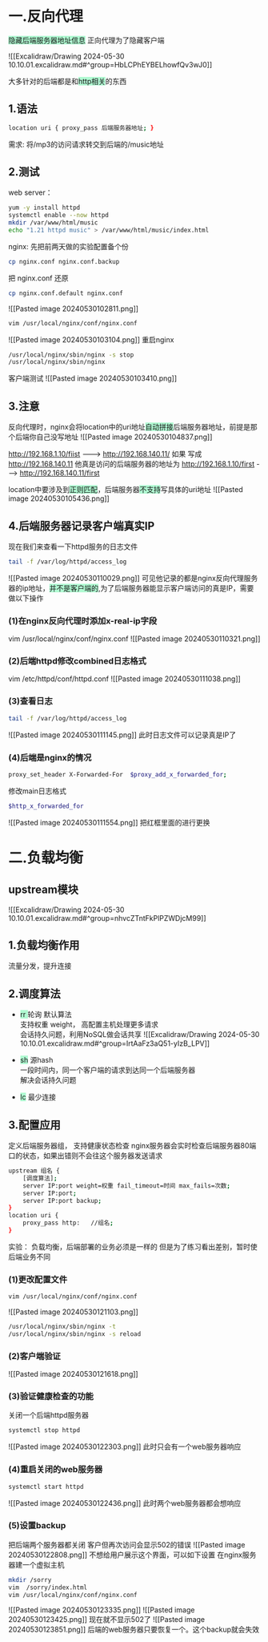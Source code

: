 # 一.反向代理

<span style="background:#affad1">隐藏后端服务器地址信息</span>
正向代理为了隐藏客户端

![[Excalidraw/Drawing 2024-05-30 10.10.01.excalidraw.md#^group=HbLCPhEYBELhowfQv3wJ0]]

大多针对的后端都是和<span style="background:#affad1">http相关</span>的东西

## 1.语法
```bash
location uri { proxy_pass 后端服务器地址; }
```

需求: 将/mp3的访问请求转交到后端的/music地址

## 2.测试

web server：
```bash
yum -y install httpd
systemctl enable --now httpd
mkdir /var/www/html/music
echo "1.21 httpd music" > /var/www/html/music/index.html
```

nginx:
先把前两天做的实验配置备个份
```bash
cp nginx.conf nginx.conf.backup
```
把 nginx.conf 还原
```bash
cp nginx.conf.default nginx.conf
```
![[Pasted image 20240530102811.png]]
```bash
vim /usr/local/nginx/conf/nginx.conf
```
![[Pasted image 20240530103104.png]]
重启nginx
```bash
/usr/local/nginx/sbin/nginx -s stop
/usr/local/nginx/sbin/nginx
```

客户端测试
![[Pasted image 20240530103410.png]]

## 3.注意
反向代理时，nginx会将location中的uri地址<span style="background:#affad1">自动拼接</span>后端服务器地址，前提是那个后端你自己没写地址
![[Pasted image 20240530104837.png]]

http://192.168.1.10/fiist --->  http://192.168.140.11/
如果 写成 http://192.168.140.11 他真是访问的后端服务器的地址为
http://192.168.1.10/first --->  http://192.168.140.11/first 

location中要涉及到<span style="background:#affad1">正则匹配</span>，后端服务器<span style="background:#affad1">不支持</span>写具体的uri地址
![[Pasted image 20240530105436.png]]


## 4.后端服务器记录客户端真实IP

现在我们来查看一下httpd服务的日志文件
```bash
tail -f /var/log/httpd/access_log
```
![[Pasted image 20240530110029.png]]
可见他记录的都是nginx反向代理服务器的ip地址，<span style="background:#affad1">并不是客户端的</span>,为了后端服务器能显示客户端访问的真是IP，需要做以下操作

### (1)在nginx反向代理时添加x-real-ip字段

vim /usr/local/nginx/conf/nginx.conf
![[Pasted image 20240530110321.png]]
### (2)后端httpd修改combined日志格式
vim /etc/httpd/conf/httpd.conf
![[Pasted image 20240530111038.png]]


### (3)查看日志
```bash
tail -f /var/log/httpd/access_log
```
![[Pasted image 20240530111145.png]]
此时日志文件可以记录真是IP了
### (4)后端是nginx的情况

```bash
proxy_set_header X-Forwarded-For  $proxy_add_x_forwarded_for;
```

修改main日志格式
```bash
$http_x_forwarded_for
```
![[Pasted image 20240530111554.png]]
把红框里面的进行更换



# 二.负载均衡

## upstream模块

![[Excalidraw/Drawing 2024-05-30 10.10.01.excalidraw.md#^group=nhvcZTntFkPlPZWDjcM99]]



## 1.负载均衡作用
流量分发，提升连接
## 2.调度算法
- <span style="background:#affad1">rr </span>轮询 默认算法  
    支持权重 weight， 高配置主机处理更多请求  
    会话持久问题，利用NoSQL做会话共享
    ![[Excalidraw/Drawing 2024-05-30 10.10.01.excalidraw.md#^group=IrtAaFz3aQ51-yIzB_LPV]]
    
- <span style="background:#affad1">sh</span> 源hash  
    一段时间内，同一个客户端的请求到达同一个后端服务器  
    解决会话持久问题
- <span style="background:#affad1">lc</span> 最少连接
## 3.配置应用
定义后端服务器组， 支持健康状态检查
nginx服务器会实时检查后端服务器80端口的状态，如果出错则不会往这个服务器发送请求
```bash
upstream 组名 {
	[调度算法];
	server IP:port weight=权重 fail_timeout=时间 max_fails=次数;
	server IP:port;
	server IP:port backup;
}
location uri {
	proxy_pass http:   //组名;
}
```

实验：
负载均衡，后端部署的业务必须是一样的
但是为了练习看出差别，暂时使后端业务不同
### (1)更改配置文件
```bash
vim /usr/local/nginx/conf/nginx.conf
```
![[Pasted image 20240530121103.png]]
``` bash
/usr/local/nginx/sbin/nginx -t
/usr/local/nginx/sbin/nginx -s reload
```
### (2)客户端验证
![[Pasted image 20240530121618.png]]
### (3)验证健康检查的功能
关闭一个后端httpd服务器
```bash
systemctl stop httpd
```
![[Pasted image 20240530122303.png]]
此时只会有一个web服务器响应

### (4)重启关闭的web服务器
```bash
systemctl start httpd
```
![[Pasted image 20240530122436.png]]
此时两个web服务器都会想响应
### (5)设置backup
把后端两个服务器都关闭
客户但再次访问会显示502的错误
![[Pasted image 20240530122808.png]]
不想给用户展示这个界面，可以如下设置
在nginx服务器建一个虚拟主机
```bash
mkdir /sorry
vim  /sorry/index.html
vim /usr/local/nginx/conf/nginx.conf
```
![[Pasted image 20240530123335.png]]
![[Pasted image 20240530123425.png]]
现在就不显示502了
![[Pasted image 20240530123851.png]]
后端的web服务器只要恢复一个。这个backup就会失效






